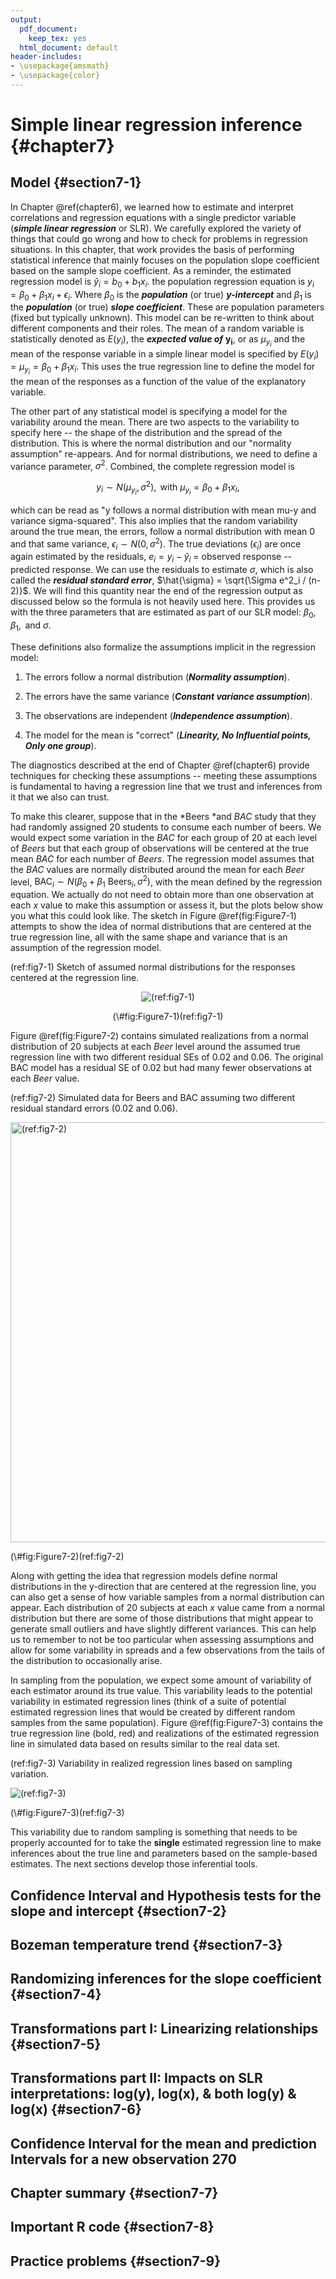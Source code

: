 ```yaml
---
output:
  pdf_document: 
    keep_tex: yes
  html_document: default
header-includes:
- \usepackage{amsmath}
- \usepackage{color}
---
```


# Simple linear regression inference {#chapter7}







## Model	{#section7-1}

In Chapter \@ref(chapter6), we learned how to estimate and interpret 
correlations and regression
equations with a single predictor variable (***simple linear regression*** 
or SLR). We carefully explored the variety of things that could go wrong and
how to check for problems in regression situations. In this chapter, that work
provides the basis of performing statistical inference that mainly focuses on
the population slope coefficient based on the sample slope coefficient. As a
reminder, the estimated regression model is $\hat{y}_i = b_0 + b_1x_i$. the
population regression equation is $y_i = \beta_0 + \beta_1x_i + \epsilon_i$.
Where $\beta_0$ is the ***population*** (or true) ***y-intercept*** and
$\beta_1$ is the ***population*** (or true) ***slope coefficient***. 
These are population parameters (fixed but typically unknown). This model can
be re-written to think about different components and their roles. The mean of
a random variable is statistically denoted as $E(y_i)$, the
***expected value of*** $\mathbf{y_i}$, or as $\mu_{y_i}$ and the mean of the
response variable in a simple linear model is specified by 
$E(y_i) = \mu_{y_i} = \beta_0 + \beta_1x_i$. This uses the true regression line
to define the model for the mean of the responses as a function of the value of
the explanatory variable. 

The other part of any statistical model is specifying a model for the
variability around the mean. 
There are two aspects to the variability to specify here -- the shape of the
distribution and the spread of the distribution. This is where the 
normal distribution
and our "normality assumption" re-appears. And for normal distributions, we
need to define a variance parameter, $\sigma^2$. Combined, the complete 
regression model is

$$y_i \sim N(\mu_{y_i},\sigma^2), \text{ with } 
\mu_{y_i} = \beta_0 + \beta_1x_i,$$

which can be read as "y follows a normal distribution
with mean mu-y and variance sigma-squared". This also implies that the random
variability around the true mean, the errors, follow a normal distribution with
mean 0 and that same variance, $\epsilon_i \sim N(0,\sigma^2)$. The true 
deviations ($\epsilon_i$) are once again estimated by the
residuals, $e_i = y_i - \hat{y}_i$ = observed response -- predicted
response. We can use the residuals to estimate $\sigma$, which is also
called the ***residual standard error***, 
$\hat{\sigma} = \sqrt{\Sigma e^2_i / (n-2)}$. We will find this quantity 
near the end
of the regression output as discussed below so the formula is not heavily used
here. This provides us with the three parameters that are estimated as part of
our SLR model: $\beta_0, \beta_1,\text{ and } \sigma$.

These definitions also formalize the assumptions implicit in the 
regression model:

1. The errors follow a normal distribution (***Normality assumption***).

2. The errors have the same variance (***Constant variance assumption***).

3. The observations are independent (***Independence assumption***).

4. The model for the mean is "correct" (***Linearity, No Influential points,
Only one group***). 

The diagnostics described at the end of Chapter \@ref(chapter6) provide 
techniques for checking these assumptions -- meeting these
assumptions is fundamental to having a regression line that we trust and
inferences from it that we also can trust. 

To make this clearer, suppose that in the *Beers *and *BAC* study that 
they had randomly assigned 20 students to consume each number of beers.
We would expect some
variation in the *BAC* for each group of 20 at each level of *Beers* but 
that each group of observations will be centered at the true mean *BAC*
for each number of *Beers*. The regression model assumes that the *BAC* 
values are normally distributed around the mean for each *Beer* level,
$\text{BAC}_i \sim N(\beta_0 + \beta_1\text{ Beers}_i,\sigma^2)$, with
the mean defined by the regression equation. We actually do not need to 
obtain more than one observation at each $x$ value to
make this assumption or assess it, but the plots below show you what this could
look like. The sketch in Figure \@ref(fig:Figure7-1) attempts to show 
the idea of normal
distributions that are centered at the true regression line, all with the same
shape and variance that is an assumption of the regression model.

(ref:fig7-1) Sketch of assumed normal distributions for the responses 
centered at the regression line.

<div class="figure" style="text-align: center">
<img src="chapter7_files/image029.png" alt="(ref:fig7-1)"  />
<p class="caption">(\#fig:Figure7-1)(ref:fig7-1)</p>
</div>

Figure \@ref(fig:Figure7-2) contains simulated realizations from a normal
distribution of 20 subjects at each *Beer* level around the assumed true
regression line with two different residual SEs of 0.02 and 0.06. The original
BAC model has a residual SE of 0.02 but had many fewer observations at each 
*Beer* value.

(ref:fig7-2) Simulated data for Beers and BAC assuming two different residual
standard errors (0.02 and 0.06).

<div class="figure">
<img src="07-simpleLinearRegressionInference_files/figure-html/Figure7-2-1.png" alt="(ref:fig7-2)" width="672" />
<p class="caption">(\#fig:Figure7-2)(ref:fig7-2)</p>
</div>

Along with getting the idea that regression models define normal 
distributions in the y-direction that are
centered at the regression line, you can also get a sense of how variable
samples from a normal distribution can appear. Each distribution of 20 subjects
at each $x$ value came from a normal distribution but there are some of those
distributions that might appear to generate small outliers and have slightly
different variances. This can help us to remember to not be too particular when
assessing assumptions and allow for some variability in spreads and a few
observations from the tails of the distribution to occasionally arise. 

In sampling from the population, we expect some amount of variability 
of each estimator around its
true value. This variability leads to the potential variability in estimated
regression lines (think of a suite of potential estimated regression lines that
would be created by different random samples from the same population). 
Figure \@ref(fig:Figure7-3) contains the true regression line (bold, red)
and realizations of the
estimated regression line in simulated data based on results similar to the
real data set. 

(ref:fig7-3) Variability in realized regression lines based on sampling 
variation. 

<div class="figure">
<img src="chapter7_files/image034.png" alt="(ref:fig7-3)"  />
<p class="caption">(\#fig:Figure7-3)(ref:fig7-3)</p>
</div>

This variability due to random sampling is something that needs to be
properly accounted for to take the **single** estimated regression line to
make inferences about the true line and parameters based on the sample-based
estimates. The next sections develop those inferential tools. 

## Confidence Interval and Hypothesis tests for the slope and intercept	{#section7-2}

## Bozeman temperature trend	{#section7-3}

## Randomizing inferences for the slope coefficient	{#section7-4}

## Transformations part I: Linearizing relationships	{#section7-5}

## Transformations part II: Impacts on SLR interpretations: log(y), log(x), & both log(y) & log(x)	{#section7-6}

## Confidence Interval for the mean and prediction Intervals for a new observation	270

## Chapter summary	{#section7-7}

## Important R code {#section7-8}

## Practice problems	{#section7-9}

